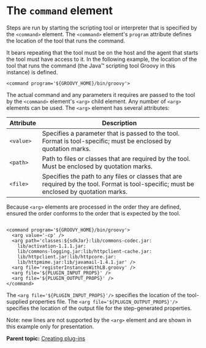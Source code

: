 # The `command` element

Steps are run by starting the scripting tool or interpreter that is specified by the `<command>` element. The `<command>` element's `program` attribute defines the location of the tool that runs the command.

It bears repeating that the tool must be on the host and the agent that starts the tool must have access to it. In the following example, the location of the tool that runs the command \(the Java™ scripting tool Groovy in this instance\) is defined.

```
<command program='${GROOVY_HOME}/bin/groovy'>

```

The actual command and any parameters it requires are passed to the tool by the `<command>` element's `<arg>` child element. Any number of `<arg>` elements can be used. The `<arg>` element has several attributes:

|Attribute|Description|
|---------|-----------|
|`<value>` |Specifies a parameter that is passed to the tool. Format is tool-specific; must be enclosed by quotation marks.|
|`<path>` |Path to files or classes that are required by the tool. Must be enclosed by quotation marks.|
|`<file>` |Specifies the path to any files or classes that are required by the tool. Format is tool-specific; must be enclosed by quotation marks.|

Because `<arg>` elements are processed in the order they are defined, ensured the order conforms to the order that is expected by the tool.

```

<command program='${GROOVY_HOME}/bin/groovy'>
  <arg value='-cp' />
  <arg path='classes:${sdkJar}:lib/commons-codec.jar:
    lib/activation-1.1.1.jar:
    lib/commons-logging.jar:lib/httpclient-cache.jar:
    lib/httpclient.jar:lib/httpcore.jar:
    lib/httpmime.jar:lib/javamail-1.4.1.jar' />
  <arg file='registerInstancesWithLB.groovy' />
  <arg file='${PLUGIN_INPUT_PROPS}' />
  <arg file='${PLUGIN_OUTPUT_PROPS}' />
</command>

```

The `<arg file='${PLUGIN_INPUT_PROPS}'/>` specifies the location of the tool-supplied properties file. The `<arg file='${PLUGIN_OUTPUT_PROPS}'/>` specifies the location of the output file for the step-generated properties.

Note: new lines are not supported by the `<arg>` element and are shown in this example only for presentation.

**Parent topic:** [Creating plug-ins](../../com.ibm.udeploy.reference.doc/topics/reference_plugins_create.md)

